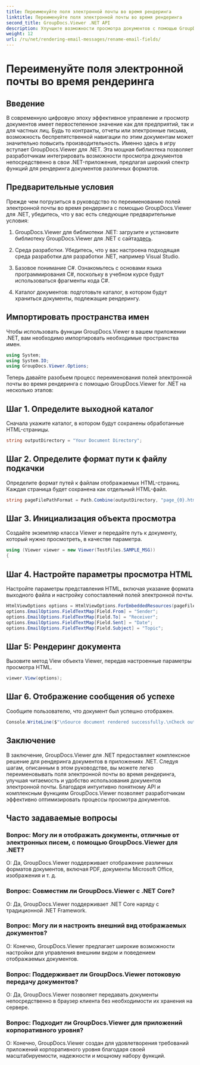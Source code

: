 ```yaml
---
title: Переименуйте поля электронной почты во время рендеринга
linktitle: Переименуйте поля электронной почты во время рендеринга
second_title: GroupDocs.Viewer .NET API
description: Улучшите возможности просмотра документов с помощью GroupDocs.Viewer для .NET. Легко визуализируйте и настраивайте электронные письма.
weight: 12
url: /ru/net/rendering-email-messages/rename-email-fields/
---
```


# Переименуйте поля электронной почты во время рендеринга

## Введение

В современную цифровую эпоху эффективное управление и просмотр документов имеет первостепенное значение как для предприятий, так и для частных лиц. Будь то контракты, отчеты или электронные письма, возможность беспрепятственной навигации по этим документам может значительно повысить производительность. Именно здесь в игру вступает GroupDocs.Viewer для .NET. Эта мощная библиотека позволяет разработчикам интегрировать возможности просмотра документов непосредственно в свои .NET-приложения, предлагая широкий спектр функций для рендеринга документов различных форматов.

## Предварительные условия

Прежде чем погрузиться в руководство по переименованию полей электронной почты во время рендеринга с помощью GroupDocs.Viewer для .NET, убедитесь, что у вас есть следующие предварительные условия:

1.  GroupDocs.Viewer для библиотеки .NET: загрузите и установите библиотеку GroupDocs.Viewer для .NET с сайта[здесь](https://releases.groupdocs.com/viewer/net/).

2. Среда разработки. Убедитесь, что у вас настроена подходящая среда разработки для разработки .NET, например Visual Studio.

3. Базовое понимание C#. Ознакомьтесь с основами языка программирования C#, поскольку в учебном курсе будут использоваться фрагменты кода C#.

4. Каталог документов: подготовьте каталог, в котором будут храниться документы, подлежащие рендерингу.

## Импортировать пространства имен

Чтобы использовать функции GroupDocs.Viewer в вашем приложении .NET, вам необходимо импортировать необходимые пространства имен.

```csharp
using System;
using System.IO;
using GroupDocs.Viewer.Options;
```

Теперь давайте разобьем процесс переименования полей электронной почты во время рендеринга с помощью GroupDocs.Viewer for .NET на несколько этапов:

## Шаг 1. Определите выходной каталог

Сначала укажите каталог, в котором будут сохранены обработанные HTML-страницы.

```csharp
string outputDirectory = "Your Document Directory";
```

## Шаг 2. Определите формат пути к файлу подкачки

Определите формат путей к файлам отображаемых HTML-страниц. Каждая страница будет сохранена как отдельный HTML-файл.

```csharp
string pageFilePathFormat = Path.Combine(outputDirectory, "page_{0}.html");
```

## Шаг 3. Инициализация объекта просмотра

Создайте экземпляр класса Viewer и передайте путь к документу, который нужно просмотреть, в качестве параметра.

```csharp
using (Viewer viewer = new Viewer(TestFiles.SAMPLE_MSG))
{
```

## Шаг 4. Настройте параметры просмотра HTML

Настройте параметры представления HTML, включая указание формата выходного файла и настройку сопоставлений полей электронной почты.

```csharp
HtmlViewOptions options = HtmlViewOptions.ForEmbeddedResources(pageFilePathFormat);
options.EmailOptions.FieldTextMap[Field.From] = "Sender";
options.EmailOptions.FieldTextMap[Field.To] = "Receiver";
options.EmailOptions.FieldTextMap[Field.Sent] = "Date";
options.EmailOptions.FieldTextMap[Field.Subject] = "Topic";
```

## Шаг 5: Рендеринг документа

Вызовите метод View объекта Viewer, передав настроенные параметры просмотра HTML.

```csharp
viewer.View(options);
```

## Шаг 6. Отображение сообщения об успехе

Сообщите пользователю, что документ был успешно отображен.

```csharp
Console.WriteLine($"\nSource document rendered successfully.\nCheck output in {outputDirectory}.");
```

## Заключение

В заключение, GroupDocs.Viewer для .NET предоставляет комплексное решение для рендеринга документов в приложениях .NET. Следуя шагам, описанным в этом руководстве, вы можете легко переименовывать поля электронной почты во время рендеринга, улучшая читаемость и удобство использования документов электронной почты. Благодаря интуитивно понятному API и комплексным функциям GroupDocs.Viewer позволяет разработчикам эффективно оптимизировать процессы просмотра документов.

## Часто задаваемые вопросы

### Вопрос: Могу ли я отображать документы, отличные от электронных писем, с помощью GroupDocs.Viewer для .NET?

О: Да, GroupDocs.Viewer поддерживает отображение различных форматов документов, включая PDF, документы Microsoft Office, изображения и т. д.

### Вопрос: Совместим ли GroupDocs.Viewer с .NET Core?

О: Да, GroupDocs.Viewer поддерживает .NET Core наряду с традиционной .NET Framework.

### Вопрос: Могу ли я настроить внешний вид отображаемых документов?

О: Конечно, GroupDocs.Viewer предлагает широкие возможности настройки для управления внешним видом и поведением отображаемых документов.

### Вопрос: Поддерживает ли GroupDocs.Viewer потоковую передачу документов?

О: Да, GroupDocs.Viewer позволяет передавать документы непосредственно в браузер клиента без необходимости их хранения на сервере.

### Вопрос: Подходит ли GroupDocs.Viewer для приложений корпоративного уровня?

О: Конечно, GroupDocs.Viewer создан для удовлетворения требований приложений корпоративного уровня благодаря своей масштабируемости, надежности и мощному набору функций.
